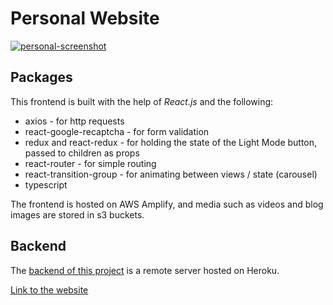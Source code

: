 # Personal Website

[![personal-screenshot](https://user-images.githubusercontent.com/57681651/98668271-9090f000-2347-11eb-8208-c8bd9683a4f2.JPG)](https://www.miketandy.com/)

## Packages

This frontend is built with the help of *React.js* and the following:
- axios - for http requests
- react-google-recaptcha - for form validation
- redux and react-redux - for holding the state of the Light Mode button, passed to children as props
- react-router - for simple routing
- react-transition-group - for animating between views / state (carousel)
- typescript

The frontend is hosted on AWS Amplify, and media such as videos and blog images are stored in s3 buckets.

## Backend

The [backend of this project](https://github.com/mike1234-pixel/miketandy.com-backend) is a remote server hosted on Heroku.

[Link to the website](https://www.miketandy.com/)
